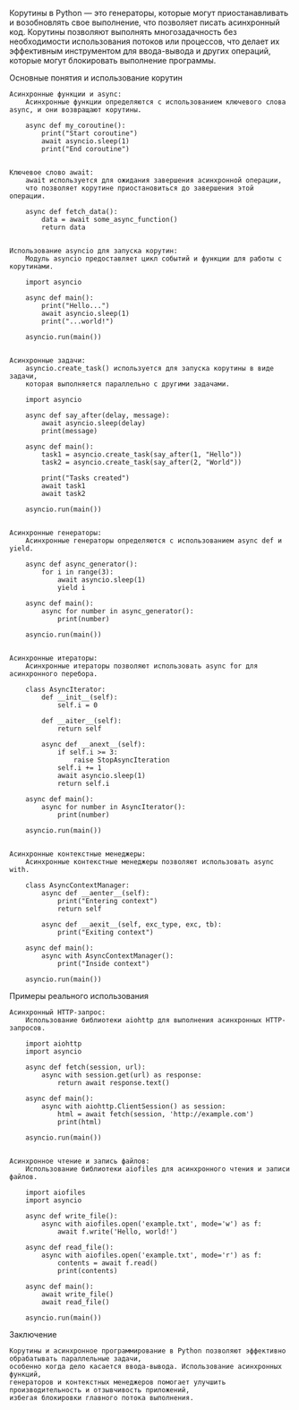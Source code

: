 
Корутины в Python — это генераторы, которые могут приостанавливать и возобновлять свое выполнение,
что позволяет писать асинхронный код. Корутины позволяют выполнять многозадачность без необходимости использования
потоков или процессов, что делает их эффективным инструментом для ввода-вывода и других операций,
которые могут блокировать выполнение программы.


Основные понятия и использование корутин

    Асинхронные функции и async:
        Асинхронные функции определяются с использованием ключевого слова async, и они возвращают корутины.

        async def my_coroutine():
            print("Start coroutine")
            await asyncio.sleep(1)
            print("End coroutine")


    Ключевое слово await:
        await используется для ожидания завершения асинхронной операции,
        что позволяет корутине приостановиться до завершения этой операции.

        async def fetch_data():
            data = await some_async_function()
            return data


    Использование asyncio для запуска корутин:
        Модуль asyncio предоставляет цикл событий и функции для работы с корутинами.

        import asyncio

        async def main():
            print("Hello...")
            await asyncio.sleep(1)
            print("...world!")

        asyncio.run(main())


    Асинхронные задачи:
        asyncio.create_task() используется для запуска корутины в виде задачи,
        которая выполняется параллельно с другими задачами.

        import asyncio

        async def say_after(delay, message):
            await asyncio.sleep(delay)
            print(message)

        async def main():
            task1 = asyncio.create_task(say_after(1, "Hello"))
            task2 = asyncio.create_task(say_after(2, "World"))

            print("Tasks created")
            await task1
            await task2

        asyncio.run(main())


    Асинхронные генераторы:
        Асинхронные генераторы определяются с использованием async def и yield.

        async def async_generator():
            for i in range(3):
                await asyncio.sleep(1)
                yield i

        async def main():
            async for number in async_generator():
                print(number)

        asyncio.run(main())


    Асинхронные итераторы:
        Асинхронные итераторы позволяют использовать async for для асинхронного перебора.

        class AsyncIterator:
            def __init__(self):
                self.i = 0

            def __aiter__(self):
                return self

            async def __anext__(self):
                if self.i >= 3:
                    raise StopAsyncIteration
                self.i += 1
                await asyncio.sleep(1)
                return self.i

        async def main():
            async for number in AsyncIterator():
                print(number)

        asyncio.run(main())


    Асинхронные контекстные менеджеры:
        Асинхронные контекстные менеджеры позволяют использовать async with.

        class AsyncContextManager:
            async def __aenter__(self):
                print("Entering context")
                return self

            async def __aexit__(self, exc_type, exc, tb):
                print("Exiting context")

        async def main():
            async with AsyncContextManager():
                print("Inside context")

        asyncio.run(main())



Примеры реального использования

    Асинхронный HTTP-запрос:
        Использование библиотеки aiohttp для выполнения асинхронных HTTP-запросов.

        import aiohttp
        import asyncio

        async def fetch(session, url):
            async with session.get(url) as response:
                return await response.text()

        async def main():
            async with aiohttp.ClientSession() as session:
                html = await fetch(session, 'http://example.com')
                print(html)

        asyncio.run(main())


    Асинхронное чтение и запись файлов:
        Использование библиотеки aiofiles для асинхронного чтения и записи файлов.
        
        import aiofiles
        import asyncio
    
        async def write_file():
            async with aiofiles.open('example.txt', mode='w') as f:
                await f.write('Hello, world!')
    
        async def read_file():
            async with aiofiles.open('example.txt', mode='r') as f:
                contents = await f.read()
                print(contents)
    
        async def main():
            await write_file()
            await read_file()
    
        asyncio.run(main())


Заключение
    
    Корутины и асинхронное программирование в Python позволяют эффективно обрабатывать параллельные задачи,
    особенно когда дело касается ввода-вывода. Использование асинхронных функций, 
    генераторов и контекстных менеджеров помогает улучшить производительность и отзывчивость приложений, 
    избегая блокировки главного потока выполнения.
